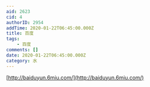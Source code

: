 ```yaml
---
aid: 2623
cid: 4
authorID: 2954
addTime: 2020-01-22T06:45:00.000Z
title: 百度
tags:
    - 百度
comments: []
date: 2020-01-22T06:45:00.000Z
category: 水
---
```


[http://baiduyun.6miu.com/](http://baiduyun.6miu.com/)
